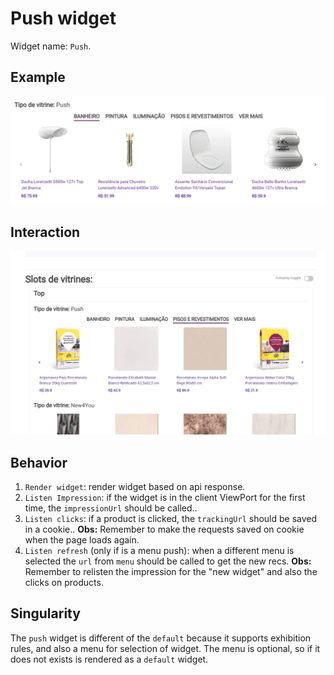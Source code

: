 # Push widget

Widget name: `Push`.

## Example

![reference widget png](../assets/push.png)

## Interaction

![reference widget gif](../assets/push.gif)

## Behavior

1. `Render widget`: render widget based on api response.
2. `Listen Impression`: if the widget is in the client ViewPort for the first time, the `impressionUrl` should be called..
3. `Listen clicks`: if a product is clicked, the `trackingUrl` should be saved in a cookie.. **Obs:** Remember to make the requests saved on cookie when the page loads again.
4. `Listen refresh` (only if is a menu push): when a different menu is selected the `url` from `menu` should be called to get the new recs. **Obs:** Remember to relisten the impression for the "new widget" and also the clicks on products.

## Singularity

The `push` widget is different of the `default` because it supports exhibition rules, and also a menu for selection of widget.
The menu is optional, so if it does not exists is rendered as a `default` widget.
